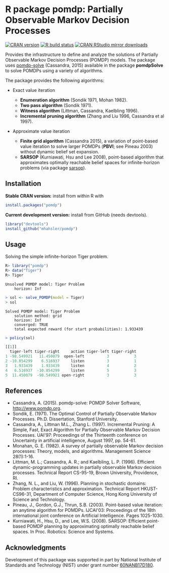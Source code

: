 # R package pomdp: Partially Observable Markov Decision Processes

[![CRAN version](https://www.r-pkg.org/badges/version/pomdp)](https://cran.r-project.org/package=pomdp)
[![R build status](https://github.com/mhahsler/pomdp/workflows/R-CMD-check/badge.svg)](https://github.com/mhahsler/pomdp/actions)
[![CRAN RStudio mirror downloads](https://cranlogs.r-pkg.org/badges/pomdp)](https://cran.r-project.org/package=pomdp)

Provides the infrastructure to define and analyze the solutions of Partially Observable Markov Decision Processes (POMDP) models. The package uses [pomdp-solve](http://www.pomdp.org/code/) (Cassandra, 2015) available in the package **pomdpSolve** to solve POMDPs using
a variety of algorithms.

The package provides the following algorithms:

* Exact value iteration
  - __Enumeration algorithm__ (Sondik 1971, Mohan 1982).
  - __Two pass algorithm__ (Sondik 1971).
  - __Witness algorithm__ (Littman, Cassandra, Kaelbling 1996).
  - __Incremental pruning algorithm__ (Zhang and Liu 1996, Cassandra et al 1997).

* Approximate value iteration
  - __Finite grid algorithm__ (Cassandra 2015), a variation of point-based value iteration to solve larger POMDPs (__PBVI__; see Pineau 2003) without dynamic belief set expansion.
  - __SARSOP__ (Kurniawati, Hsu and Lee 2008), point-based algorithm that approximates optimally reachable belief spaces for infinite-horizon problems (via package [sarsop](https://github.com/boettiger-lab/sarsop)).

## Installation

__Stable CRAN version:__ install from within R with
```R
install.packages("pomdp")
```
__Current development version:__ install from GitHub (needs devtools).
```R 
library("devtools")
install_github("mhahsler/pomdp")
```

## Usage

Solving the simple infinite-horizon Tiger problem.
```R
R> library("pomdp")
R> data("Tiger")
R> Tiger
```

```
Unsolved POMDP model: Tiger Problem 
 	horizon: Inf 
```

```R
> sol <- solve_POMDP(model = Tiger)
> sol
```

```
Solved POMDP model: Tiger Problem 
 	solution method: grid 
 	horizon: Inf 
  	converged: TRUE 
 	total expected reward (for start probabilities): 1.933439 
```

```R
> policy(sol)
```

```R
[[1]]
  tiger-left tiger-right     action tiger-left tiger-right
1 -98.549921   11.450079  open-left          3           3
2 -10.854299    6.516937     listen          3           1
3   1.933439    1.933439     listen          4           2
4   6.516937  -10.854299     listen          5           3
5  11.450079  -98.549921 open-right          3           3
```

## References

* Cassandra, A. (2015). pomdp-solve: POMDP Solver Software, http://www.pomdp.org.
* Sondik, E. (1971). The Optimal Control of Partially Observable Markov Processes. Ph.D. Dissertation, Stanford University.
* Cassandra, A., Littman M.L., Zhang L. (1997). Incremental Pruning: A Simple, Fast, Exact Algorithm for Partially Observable Markov Decision Processes. UAI'97: Proceedings of the Thirteenth conference on Uncertainty in artificial intelligence, August 1997, pp. 54-61.
* Monahan, G. E. (1982). A survey of partially observable Markov decision processes: Theory, models, and algorithms. Management Science 28(1):1-16.
* Littman, M. L.; Cassandra, A. R.; and Kaelbling, L. P. (1996). Efficient dynamic-programming updates in partially observable Markov decision processes. Technical Report CS-95-19, Brown University, Providence, RI.
* Zhang, N. L., and Liu, W. (1996). Planning in stochastic domains: Problem characteristics and approximation. Technical Report HKUST-CS96-31, Department of Computer Science, Hong Kong University of Science and Technology.
* Pineau, J., Gordon, G.J., Thrun, S.B. (2003). Point-based value iteration: an anytime algorithm for POMDPs. IJCAI'03: Proceedings of the 18th international joint conference on Artificial Intelligence. Pages 1025-1030.
* Kurniawati, H., Hsu, D., and Lee, W.S. (2008). SARSOP: Efficient point-based POMDP planning by approximating optimally reachable belief spaces. In Proc. Robotics: Science and Systems.

## Acknowledgments

Development of this package was supported in part by 
National Institute of Standards and Technology (NIST) under grant number 
[60NANB17D180](https://www.nist.gov/ctl/pscr/safe-net-integrated-connected-vehicle-computing-platform).
